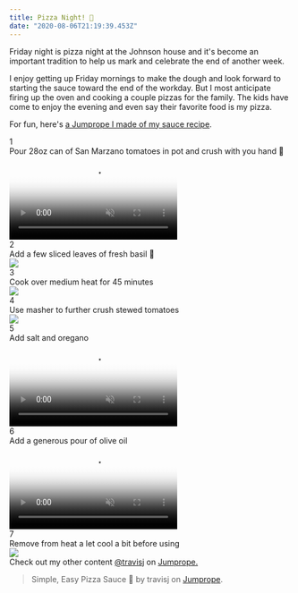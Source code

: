 ```yaml
---
title: Pizza Night! 🍕
date: "2020-08-06T21:19:39.453Z"
---
```


Friday night is pizza night at the Johnson house and it's become an important tradition to help us mark and celebrate the end of another week.

I enjoy getting up Friday mornings to make the dough and look forward to starting the sauce toward the end of the workday. But I most anticipate firing up the oven and cooking a couple pizzas for the family. The kids have come to enjoy the evening and even say their favorite food is my pizza.

For fun, here's [a Jumprope I made of my sauce recipe](https://www.jumprope.com/g/simple-easy-pizza-sauce-/tysRjJPQ).

<div class="JumpropeBlogPost--Container" data-reactroot=""><div class="JumpropeBlogPost--StepsContainer"><div class="JumpropeBlogPost--StepContainer"><div class="JumpropeBlogPost--StepHeader"><div class="JumpropeBlogPost--StepCounter">1</div><div class="JumpropeBlogPost--StepText">Pour 28oz can of San Marzano tomatoes in pot and crush with you hand 🍅</div></div><div class="JumpropeBlogPost--StepMediaContainer"><video class="JumpropeBlogPost--Media JS__JumpropeBlogPost--Video" muted="" loop="" playsinline="" autoplay="" poster="https://mediastorage.jumprope.com/1F522E8F-0A6E-4305-9DE7-CB2F55914723/jpg/1F522E8F-0A6E-4305-9DE7-CB2F55914723_720x864.0000000.jpg" src="https://mediastorage.jumprope.com/1F522E8F-0A6E-4305-9DE7-CB2F55914723/mp4/1F522E8F-0A6E-4305-9DE7-CB2F55914723_720x864_3_5Mb.mp4"></video></div></div><div class="JumpropeBlogPost--StepContainer"><div class="JumpropeBlogPost--StepHeader"><div class="JumpropeBlogPost--StepCounter">2</div><div class="JumpropeBlogPost--StepText">Add a few sliced leaves of fresh basil 🌿</div></div><div class="JumpropeBlogPost--StepMediaContainer"><img data-src="https://mediastorage.jumprope.com/52EFF0F8-EEFE-460D-9804-DA8004748F59/52EFF0F8-EEFE-460D-9804-DA8004748F59_720x864.jpg" src="https://mediastorage.jumprope.com/52EFF0F8-EEFE-460D-9804-DA8004748F59/52EFF0F8-EEFE-460D-9804-DA8004748F59_720x864.jpg" class="JumpropeBlogPost--Media cld-responsive"/></div></div><div class="JumpropeBlogPost--StepContainer"><div class="JumpropeBlogPost--StepHeader"><div class="JumpropeBlogPost--StepCounter">3</div><div class="JumpropeBlogPost--StepText">Cook over medium heat for 45 minutes</div></div><div class="JumpropeBlogPost--StepMediaContainer"><img data-src="https://mediastorage.jumprope.com/623B581E-DF74-43E9-B9F4-2F43B9AF87E6/623B581E-DF74-43E9-B9F4-2F43B9AF87E6_720x864.jpg" src="https://mediastorage.jumprope.com/623B581E-DF74-43E9-B9F4-2F43B9AF87E6/623B581E-DF74-43E9-B9F4-2F43B9AF87E6_720x864.jpg" class="JumpropeBlogPost--Media cld-responsive"/></div></div><div class="JumpropeBlogPost--StepContainer"><div class="JumpropeBlogPost--StepHeader"><div class="JumpropeBlogPost--StepCounter">4</div><div class="JumpropeBlogPost--StepText">Use masher to further crush stewed tomatoes</div></div><div class="JumpropeBlogPost--StepMediaContainer"><img data-src="https://images.jumprope.com/400x480/D8440443-DC01-46C3-9DE2-273A0E229D17.webp" src="https://images.jumprope.com/400x480/D8440443-DC01-46C3-9DE2-273A0E229D17.webp" class="JumpropeBlogPost--Media cld-responsive"/></div></div><div class="JumpropeBlogPost--StepContainer"><div class="JumpropeBlogPost--StepHeader"><div class="JumpropeBlogPost--StepCounter">5</div><div class="JumpropeBlogPost--StepText">Add salt and oregano</div></div><div class="JumpropeBlogPost--StepMediaContainer"><video class="JumpropeBlogPost--Media JS__JumpropeBlogPost--Video" muted="" loop="" playsinline="" autoplay="" poster="https://mediastorage.jumprope.com/15F6BB62-B078-4FE4-9393-18A92144BAB6/jpg/15F6BB62-B078-4FE4-9393-18A92144BAB6_720x864.0000000.jpg" src="https://mediastorage.jumprope.com/15F6BB62-B078-4FE4-9393-18A92144BAB6/mp4/15F6BB62-B078-4FE4-9393-18A92144BAB6_720x864_3_5Mb.mp4"></video></div></div><div class="JumpropeBlogPost--StepContainer"><div class="JumpropeBlogPost--StepHeader"><div class="JumpropeBlogPost--StepCounter">6</div><div class="JumpropeBlogPost--StepText">Add a generous pour of olive oil</div></div><div class="JumpropeBlogPost--StepMediaContainer"><video class="JumpropeBlogPost--Media JS__JumpropeBlogPost--Video" muted="" loop="" playsinline="" autoplay="" poster="https://mediastorage.jumprope.com/1CAFF2B0-891F-49BA-8CD3-F35B89606310/jpg/1CAFF2B0-891F-49BA-8CD3-F35B89606310_720x864.0000000.jpg" src="https://mediastorage.jumprope.com/1CAFF2B0-891F-49BA-8CD3-F35B89606310/mp4/1CAFF2B0-891F-49BA-8CD3-F35B89606310_720x864_3_5Mb.mp4"></video></div></div><div class="JumpropeBlogPost--StepContainer"><div class="JumpropeBlogPost--StepHeader"><div class="JumpropeBlogPost--StepCounter">7</div><div class="JumpropeBlogPost--StepText">Remove from heat a let cool a bit before using</div></div><div class="JumpropeBlogPost--StepMediaContainer"><img data-src="https://images.jumprope.com/400x480/82F57247-59B3-40AD-9D98-A95601D025D9.webp" src="https://images.jumprope.com/400x480/82F57247-59B3-40AD-9D98-A95601D025D9.webp" class="JumpropeBlogPost--Media cld-responsive"/></div></div></div><div class="JumpropeBlogPost--FooterInfo">Check out my other content <a class="JumpropeBlogPost--Link JumpropeBlogPost--UserLink" target="blank" href="https://www.jumprope.com/travisj">@<!-- -->travisj</a> on <a class="JumpropeBlogPost--Link" target="blank" href="https://www.jumprope.com">Jumprope.</a><img src="https://metrics.jumprope.com/prod/web?origin=blog&amp;objectType=guide&amp;objectId=17763&amp;format=image" width="1px" height="1px" class="skip-lazy" style="display:none"/></div></div>

<blockquote class="jumprope-guide" data-jumprope-id="tysRjJPQ">Simple, Easy Pizza Sauce 🍅 by travisj on <a href="https://jumprope.com">Jumprope</a>.</blockquote>
